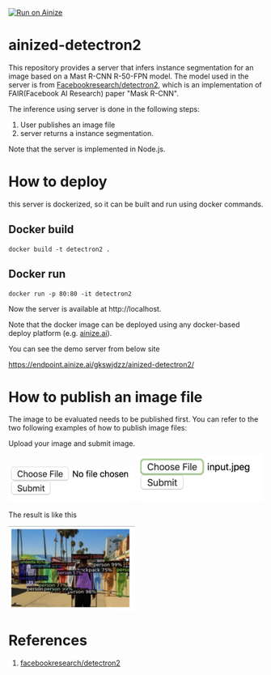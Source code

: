 [![Run on Ainize](https://ainize.ai/static/images/run_on_ainize_button.svg)](https://ainize.web.app/redirect?git_repo=github.com/gkswjdzz/ainized-detectron2)
# ainized-detectron2

This repository provides a server that infers instance segmentation for an image based on a Mast R-CNN R-50-FPN model. The model used in the server is from [Facebookresearch/detectron2](https://github.com/facebookresearch/detectron2), which is an implementation of FAIR(Facebook AI Research) paper "Mask R-CNN". 

The inference using server is done in the following steps:
1. User publishes an image file
2. server returns a instance segmentation.

Note that the server is implemented in Node.js.

# How to deploy

this server is dockerized, so it can be built and run using docker commands.

## Docker build
```
docker build -t detectron2 .
```

## Docker run
```
docker run -p 80:80 -it detectron2
```
<!--
### Upload image

<img src="/images/image1.png" width="250" />
<img src="/images/image2.png" width="250" />
-->

Now the server is available at http://localhost.

Note that the docker image can be deployed using any docker-based deploy platform (e.g. [ainize.ai](https://ainize.ai)).

You can see the demo server from below site

https://endpoint.ainize.ai/gkswjdzz/ainized-detectron2/

# How to publish an image file

The image to be evaluated needs to be published first. You can refer to the two following examples of how to publish image files: 

Upload your image and submit image.

<img src="/images/image1.png" width="250" />  
<img src="/images/image2.png" width="250" />

The result is like this

<img src="/images/image3.png" width="250" />

# References
1. [facebookresearch/detectron2](https://github.com/facebookresearch/detectron2)
